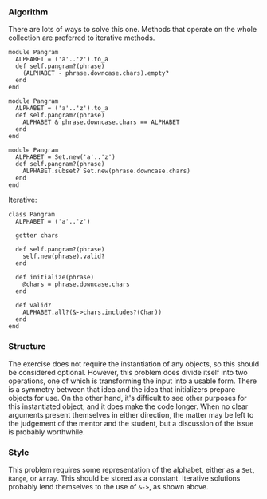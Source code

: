 ### Algorithm

There are lots of ways to solve this one. Methods that operate on the whole collection are preferred to iterative methods.

```crystal
module Pangram
  ALPHABET = ('a'..'z').to_a
  def self.pangram?(phrase)
    (ALPHABET - phrase.downcase.chars).empty?
  end
end
```
```crystal
module Pangram
  ALPHABET = ('a'..'z').to_a
  def self.pangram?(phrase)
    ALPHABET & phrase.downcase.chars == ALPHABET
  end
end
```
```crystal
module Pangram
  ALPHABET = Set.new('a'..'z')
  def self.pangram?(phrase)
    ALPHABET.subset? Set.new(phrase.downcase.chars)
  end
end
```
Iterative:
```crystal
class Pangram
  ALPHABET = ('a'..'z')

  getter chars

  def self.pangram?(phrase)
    self.new(phrase).valid?
  end

  def initialize(phrase)
    @chars = phrase.downcase.chars
  end

  def valid?
    ALPHABET.all?(&->chars.includes?(Char))
  end
end
```

### Structure

The exercise does not require the instantiation of any objects, so this should be considered optional. However, this problem does divide itself into two operations, one of which is transforming the input into a usable form. There is a symmetry between that idea and the idea that initializers prepare objects for use. On the other hand, it's difficult to see other purposes for this instantiated object, and it does make the code longer. When no clear arguments present themselves in either direction, the matter may be left to the judgement of the mentor and the student, but a discussion of the issue is probably worthwhile.

### Style

This problem requires some representation of the alphabet, either as a `Set`, `Range`, or `Array`. This should be stored as a constant. Iterative solutions probably lend themselves to the use of `&->`, as shown above.
